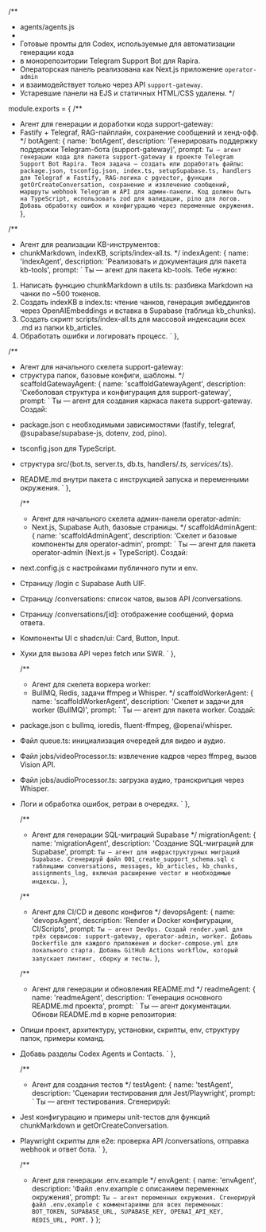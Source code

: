 /**
 * agents/agents.js
 *
 * Готовые промты для Codex, используемые для автоматизации генерации кода
 * в монорепозитории Telegram Support Bot для Rapira.
 * Операторская панель реализована как Next.js приложение `operator-admin`
 * и взаимодействует только через API `support-gateway`.
 * Устаревшие панели на EJS и статичных HTML/CSS удалены.
 */

module.exports = {
  /**
   * Агент для генерации и доработки кода support-gateway:
   * Fastify + Telegraf, RAG-пайплайн, сохранение сообщений и хенд-офф.
   */
  botAgent: {
    name: 'botAgent',
    description: 'Генерировать поддержку поддержки Telegram-бота (support-gateway)',
    prompt: `
Ты — агент генерации кода для пакета support-gateway в проекте Telegram Support Bot Rapira.
Твоя задача — создать или доработать файлы: package.json, tsconfig.json, index.ts, setupSupabase.ts,
handlers для Telegraf и Fastify, RAG-логика с pgvector, функции getOrCreateConversation,
сохранение и извлечение сообщений, маршруты webhook Telegram и API для админ-панели.
Код должен быть на TypeScript, использовать zod для валидации, pino для логов.
Добавь обработку ошибок и конфигурацию через переменные окружения.
`  },

  /**
   * Агент для реализации KB-инструментов:
   * chunkMarkdown, indexKB, scripts/index-all.ts.
   */
  indexAgent: {
    name: 'indexAgent',
    description: 'Реализовать и документация для пакета kb-tools',
    prompt: `
Ты — агент для пакета kb-tools. Тебе нужно:
1) Написать функцию chunkMarkdown в utils.ts: разбивка Markdown на чанки по ~500 токенов.
2) Создать indexKB в index.ts: чтение чанков, генерация эмбеддингов через OpenAIEmbeddings
   и вставка в Supabase (таблица kb_chunks).
3) Создать скрипт scripts/index-all.ts для массовой индексации всех .md из папки kb_articles.
4) Обработать ошибки и логировать процесс.
`  },

  /**
   * Агент для начального скелета support-gateway:
   * структура папок, базовые конфиги, шаблоны.
   */
  scaffoldGatewayAgent: {
    name: 'scaffoldGatewayAgent',
    description: 'Скеболовая структура и конфигурация для support-gateway',
    prompt: `
Ты — агент для создания каркаса пакета support-gateway.
Cоздай:
- package.json с необходимыми зависимостями (fastify, telegraf, @supabase/supabase-js, dotenv, zod, pino).
- tsconfig.json для TypeScript.
- структура src/{bot.ts, server.ts, db.ts, handlers/*.ts, services/*.ts}.
- README.md внутри пакета с инструкцией запуска и переменными окружения.
`  },

  /**
   * Агент для начального скелета админ-панели operator-admin:
   * Next.js, Supabase Auth, базовые страницы.
   */
  scaffoldAdminAgent: {
    name: 'scaffoldAdminAgent',
    description: 'Скелет и базовые компоненты для operator-admin',
    prompt: `
Ты — агент для пакета operator-admin (Next.js + TypeScript).
Cоздай:
- next.config.js с настройками публичного пути и env.
- Страницу /login с Supabase Auth UIF.
- Страницу /conversations: список чатов, вызов API /conversations.
- Страницу /conversations/[id]: отображение сообщений, форма ответа.
- Компоненты UI с shadcn/ui: Card, Button, Input.
- Хуки для вызова API через fetch или SWR.
`  },

  /**
   * Агент для скелета воркера worker:
   * BullMQ, Redis, задачи ffmpeg и Whisper.
   */
  scaffoldWorkerAgent: {
    name: 'scaffoldWorkerAgent',
    description: 'Скелет и задачи для worker (BullMQ)',
    prompt: `
Ты — агент для пакета worker.
Cоздай:
- package.json с bullmq, ioredis, fluent-ffmpeg, @openai/whisper.
- Файл queue.ts: инициализация очередей для видео и аудио.
- Файл jobs/videoProcessor.ts: извлечение кадров через ffmpeg, вызов Vision API.
- Файл jobs/audioProcessor.ts: загрузка аудио, транскрипция через Whisper.
- Логи и обработка ошибок, ретраи в очередях.
`  },

  /**
   * Агент для генерации SQL-миграций Supabase
   */
  migrationAgent: {
    name: 'migrationAgent',
    description: 'Создание SQL-миграций для Supabase',
    prompt: `
Ты — агент для инфраструктурных миграций Supabase.
Сгенерируй файл 001_create_support_schema.sql с таблицами conversations, messages,
kb_articles, kb_chunks, assignments_log, включая расширение vector и необходимые индексы.
`  },

  /**
   * Агент для CI/CD и девопс конфигов
   */
  devopsAgent: {
    name: 'devopsAgent',
    description: 'Render и Docker конфигурации, CI/Scripts',
    prompt: `
Ты — агент DevOps.
Cоздай render.yaml для трёх сервисов: support-gateway, operator-admin, worker.
Добавь Dockerfile для каждого приложения и docker-compose.yml для локального старта.
Добавь GitHub Actions workflow, который запускает линтинг, сборку и тесты.
`  },

  /**
   * Агент для генерации и обновления README.md
   */
  readmeAgent: {
    name: 'readmeAgent',
    description: 'Генерация основного README.md проекта',
    prompt: `
Ты — агент документации.
Обнови README.md в корне репозитория:
- Опиши проект, архитектуру, установки, скрипты, env, структуру папок, примеры команд.
- Добавь разделы Codex Agents и Contacts.
`  },

  /**
   * Агент для создания тестов
   */
  testAgent: {
    name: 'testAgent',
    description: 'Сценарии тестирования для Jest/Playwright',
    prompt: `
Ты — агент тестирования.
Сгенерируй:
- Jest конфигурацию и примеры unit-тестов для функций chunkMarkdown и getOrCreateConversation.
- Playwright скрипты для e2e: проверка API /conversations, отправка webhook и ответ бота.
`  },

  /**
   * Агент для генерации .env.example
   */
  envAgent: {
    name: 'envAgent',
    description: 'Файл .env.example с описанием переменных окружения',
    prompt: `
Ты — агент переменных окружения.
Сгенерируй файл .env.example с комментариями для всех переменных:
BOT_TOKEN, SUPABASE_URL, SUPABASE_KEY, OPENAI_API_KEY, REDIS_URL, PORT.
`  }
};
